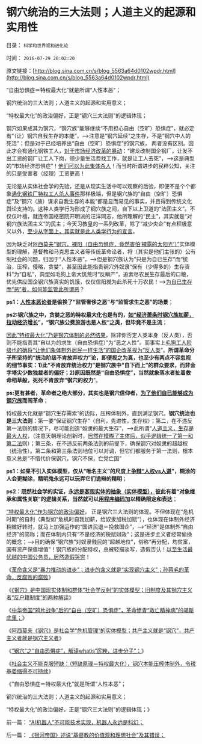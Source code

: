 # 钢穴统治的三大法则；人道主义的起源和实用性

目录： `科学和世界观和进化论` 

时间： `2016-07-29 20:02:20` 

原文链接：[http://blog.sina.com.cn/s/blog_5563a64d0102wpdr.html](http://blog.sina.com.cn/s/blog_5563a64d0102wpdr.html)

“自由恐惧症＝特权最大化”就是所谓“人性本恶”；

钢穴统治的三大法则；人道主义的起源和实用意义；

“特权最大化”的政治偏好，正是“钢穴三大法则”的逻辑体现；

钢穴如果成其为钢穴，“钢穴族”能够继续“不用担心自由（空旷）恐惧症”，就必定有“（让）钢穴自我生存的本能”，——>注意是“钢穴延续”之生存，不是“钢穴中人的死活”；但是对于已经培养出“自由（空旷）恐惧症”的钢穴族，
两者没有区别。因此才会有通化钢铁工人，[对于市场经济改革的暴动](../../../2012/8/31/让民主滚开！特权工人阶级不答应！.md)：“建龙改制国企钢厂，让发不出工资的钢厂让工人下岗，领少量生活费找工作，就是让工人去死”，——>这是典型的“市场经济恐惧症”！[他们可以为此集体杀人](../../../2012/8/31/“向弱者倾斜”是最伪善的美德.md)！而当时所谓进步的民粹公知，关注的只是受害者（经理）工资更高！

无论是从实体社会学的先验，还是从现实生活中可以观察的后验，即便不是个个都象[通化钢铁厂特权工人杀人事件](../../../2010/10/22/国企改革试点案例热点.md)那样极端，但是钢穴族的“自由（空旷）恐惧症”及“钢穴（族）谋求自我生存的本能”都是显而易见的事实，并且得到传统文化舆论支持的。这种人类学行为形成了钢穴族之间，自下以上卫道的“法团主义”。不仅仅叶檀，就连帝国枢密院开明派的汪洋同志，他所理解的“民主”，其实就是“对钢穴族法团主义”的民主；今天习教皇的一系列改革，除了“减少央企”有点积极意义以外，[至少从字面上，其实就是此人类学行为的宣言](../../../2016/7/20/《大城，钢穴，黑客帝国》造就体制内的“自由（空旷）恐惧症”.md)。

因为缺乏对[阿西莫夫“钢穴，裸阳（自由恐惧症，竟然害怕‘裸露的太阳光’）”](../../../2016/7/19/阿西莫夫推演社会主义痼疾，公有制未来的《钢穴，裸阳》.md)实体模型的理解，基督教和马克思主义者等传统革命论者，将（其实是他们主张的）公有制社会的问题，归因于“人性本恶”，——>但是钢穴族认为“只是为自已生存”而“统治，压榨，侵略，贪婪”，甚至因此能指责钢穴外奴隶“保有（少得多的）生存资料”为“自私”，典型如毛狗上帝大饥荒时“反瞒产”，追索尽农民生存最后的口粮，优先供应国企钢穴族真实的饥饿，仅仅信阳就为此杀死十万农民！——>[为自已生存而“恶”者，如何能监管此所谓恶](http://darthvad.blog.163.com/blog/static/53399470201110141958105/)？

**ps1：[人性本恶论者](../../../2015/4/16/基督教的价值观，是对天赋人权的根本否定，为社会主义服务.md)是偷换了“监管奢侈之恶”与“监管求生之恶”的场景**；

**ps2:钢穴族之中，贪婪之恶的特权最大化也是有的，[如“经济萧条时钢穴族加薪，拉动经济增长](http://blog.sina.com.cn/s/blog_14dbd83cd0102w550.html)”，“钢穴族公费旅游也是人权“之类，但毕竟不是主流**；

[因此“特权最大化”乃是钢穴体制的必然结果](../../../2016/1/11/特权最大化是“边际效应”，不是“边际效用”.md)，除非你否定人类本身（反人类），否则不能指责其“自以为的求生（自由恐惧症）”为“恶之人性”。而事实上[毛狗工人阶级也的确将“让他们象体制外居民一样生活”的国企改革视为“反人类](../../../2010/9/14/特权不能反？反蜱虫就是反人类？.md)”。**所谓革命分子所坚持的“统治阶级不肯放弃权力”论，即便视之为真，也至少有两点不容忽视的细节事实：1)此“不肯放弃统治权力”是钢穴族中“自下而上”的群众要求，而非金字塔尖少数独裁者的偏好；2)原因既然是“自由恐惧症”，当然就象落水者扯着救命稻草般，死死不肯放弃“钢穴的权力**”。

**ps:更有甚者，革命者之绝大部分，其实也是钢穴信仰者，[为了他们自已能够成为钢穴族](../../../2009/8/26/仇富的牛二没前途.md)而闹革命**；

特权最大化就是“钢穴生存需索”的边际，压榨体制外，直到满足钢穴。**钢穴统治也是三大法则**：第一要“保证钢穴生存”（自利，先进性，生存权）；第二，在不违反第一法则的情况下，尽可能创造“奴隶的最大生存”，——>此所谓“[人道主义，生存是最大人权](../../../2014/11/10/人权不排斥自利，但人权不等价于自利；.md)，（注意天朝理论创新时，[居然在模糊了主体后，似乎逻辑统一了第一和第二法](../../../2009/11/8/马斯洛的需求层次理论和“生存权是最大的人权”.md)则）；第三条，在不违反前两条法则的前提下，确保钢穴对奴隶的超越权（统治性）。第二条和第三条法则地位可以对调，但它们都服务于第一法则，根本意义总是“不惜代价保钢穴，钢穴不保，亡党亡国”

**ps1：如果不引入实体模型，仅从“唯名主义”的尺度上[争辩“人权vs人道](../../../2009/10/29/人道不是人权；人道主义和低人权社会的关系.md)”，糊涂的人会更糊涂，精明鬼永远可以玩弄它们诡辩的精明**；

**ps2：既然社会学的实证，永[远是客观实体的抽象（实体模型），](../../../2009/10/31/人权经济学和人权对象模型.md)彼此有着“对象继承和属性关联”的逻辑关系，当然就可以[用程序编码](../../../2009/10/31/人权利益交换对象伪代码逻辑.md)加以精确限定和表达**；

[“特权最大化”作为钢穴的政治偏好](../../../2009/8/1/特权二八定律，特权总令社会负担最大化.md)，
正是钢穴三大法则的体现。不但体现在“危机时期”的自利（典型如“危机时自我加薪，给奴隶加税加赋”），也体现在体制外经济稍微好转时，就马上加强运作的“国进民退＝挽救国企”，——>“经济”是体制外“自由经济”的简称；而在体制内只有“不是经济的税赋财政”；这是进步主义者经常偷换的概念；——>目的确保“钢穴族”对奴隶贱民的“超越地位”，俗称“再分配，均贫富，国有资产保值增值”！钢穴族的分配特权，总被轻描淡写，造假否认！[以至生活最优越的中国公务员，居然造假哭穷](../../../2015/6/25/统计局新公布的数字，证实此前造假，及公务员的高工资；.md)！

《[革命含义是“暴力推动的进步”；进步的含义就是“实现钢穴主义”；孙蒋毛的革命，反腐败的腐败](../../../2016/7/23/《旧制度和大革命》正是苦口良药：“钢穴”注定革命失败.md)》

《[《钢穴》是中国现实体制和群体“社会学反射”的实体模型；旧制度及其钢穴主义者“反户籍制度”的两种解读](../../../2016/7/24/《钢穴》是中国现实模型，解读“反户籍制度”.md)》

《[中华帝国“鸦片战争”后的“自由（空旷）恐惧症”，革命愤青“救亡精神病”的竭斯底里；](../../../2016/7/25/基督教理想中的钢穴，中华愤青的“自由（空旷）恐惧症”.md)》

《[阿西莫夫《钢穴》是社会学“危机管理”的实体模型；共产主义就是“钢穴”，共产主义者就是钢穴主义者](../../../2016/7/26/阿西莫夫《钢穴》解读共产主义信仰，及“自由恐惧症”的英勇.md)》

《[“钢穴”之“自由恐惧症”，解读whatis“民粹，进步分子”；](../../../2016/7/27/“钢穴族”之“自由恐惧症”，whatis“民粹，进步分子”；.md)》

《[社会主义不能克服短缺：（短缺原理＝特权最大化），钢穴本能压榨体制外，令税基萎缩得不可持续](../../../2016/7/28/马克思主义的“钢穴科幻”：生产力进步满足一切需求，解决一切问题.md)》

《“自由恐惧症＝特权最大化”就是所谓“人性本恶”；

钢穴统治的三大法则；人道主义的起源和实用意义；

“特权最大化”的政治偏好，正是“钢穴三大法则”的逻辑体现；》

前一篇： [“AI机器人”不可能技术实现，机器人永远是科幻；](../../../2016/8/1/“AI机器人”不可能技术实现，机器人永远是科幻；.md)

后一篇： [《银河帝国》述说“基督教的价值观和理想社会”及其错误；](../../../2016/7/18/《银河帝国》述说“基督教的价值观和理想社会”及其错误；.md)

